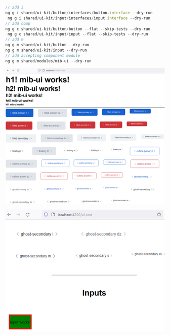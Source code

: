 ```js
// add i
ng g i shared/ui-kit/button/interfaces/button.interface --dry-run
 ng g i shared/ui-kit/input/interfaces/input.interface --dry-run
// add comp
ng g c shared/ui-kit/button/button --flat --skip-tests --dry-run
 ng g c shared/ui-kit/input/input --flat --skip-tests --dry-run
// add m
ng g m shared/ui-kit/button --dry-run
ng g m shared/ui-kit/input --dry-run
// add accepting component module
ng g m shared/modules/mib-ui --dry-run

```

![Alt text](readmeAccets/test_btn.png)

![Alt text](readmeAccets/test_input.png)
